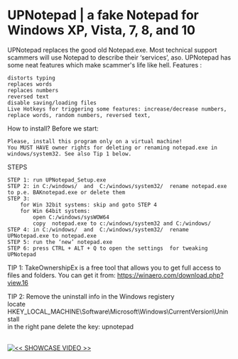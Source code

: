# UPNotepad | a fake Notepad for Windows XP, Vista, 7, 8, and 10

UPNotepad replaces the good old Notepad.exe.
Most technical support scammers will use Notepad to describe their ‘services’, aso.
UPNotepad has some neat features which make scammer's life like hell.
Features :

    distorts typing
    replaces words
    replaces numbers
    reversed text
    disable saving/loading files
    Live Hotkeys for triggering some features: increase/decrease numbers, replace words, random numbers, reversed text,

How to install?
Before we start:

    Please, install this program only on a virtual machine!
    You MUST HAVE owner rights for deleting or renaming notepad.exe in windows/system32. See also Tip 1 below.

 
STEPS

    STEP 1: run UPNotepad_Setup.exe
    STEP 2: in C:/windows/  and  C:/windows/system32/  rename notepad.exe to p.e. BAKnotepad.exe or delete them
    STEP 3:
        for Win 32bit systems: skip and goto STEP 4
        for Win 64bit systems:
            open C:/windows/sysWOW64
            copy  notepad.exe to c:/windows/system32 and C:/windows/
    STEP 4: in C:/windows/  and  C:/windows/system32/  rename UPNotepad.exe to notepad.exe
    STEP 5: run the ‘new’ notepad.exe
    STEP 6: press CTRL + ALT + Q to open the settings  for tweaking UPNotepad
    
TIP 1: TakeOwnershipEx is a free tool that allows you to get full access to files and folders.
       You can get it from: https://winaero.com/download.php?view.16

TIP 2: Remove the uninstall info in the Windows registery<br>
       locate HKEY_LOCAL_MACHINE\Software\Microsoft\Windows\CurrentVersion\Uninstall<br>
       in the right pane delete the key: upnotepad
<br>
<br>

[![<< SHOWCASE VIDEO >>](https://img.youtube.com/vi/VID/0.jpg)](https://www.youtube.com/watch?v=k9ovNANIr6g)
